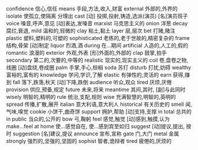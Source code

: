 confidence	信心,信任
means	手段,方法,收入,财富
external	外部的,外界的
isolate		使孤立,使隔离 分理出
cast	[动] 投掷,投射,铸造,选派(演员)  [名]演员班子
voice	嗓音,呼声,意见  [动]表达,发嗓音
marxist	马克思主义的
onion	洋葱
decay	腐烂,衰退,
mild	温和的,轻微的
clay	粘土,黏土
layer	层,层次
bet	打赌,赌注
plastic	塑料,塑料的,可塑的
sophisticated	老练的,老于世故的,精密复杂的
frame	结构,骨架  [动]制定
liquor	烈酒,酒
during	在...期间
artificial	人造的,人工的,假的
romantic	浪漫的
exterior	外观,外表 	[形]外面的,外部的
clap	鼓掌,拍手
secondary	第二的,次要的,中等的
realistic	现实的,现实主义的
coil	卷,盘卷之物,线圈	[动]盘绕,卷成圈
palm	手掌,手心,棕榈
soda	苏打
disturb	打扰,妨碍
wealthy	富裕的,富有的
knowledge	学问,学识,了解
elastic	有弹性的,灵活的
earn	获得,赚到
fall	落下,跌落,秋天 [动]下降,跌倒 
audience	听众,观众
tired	厌烦,厌倦
provision	供应,预备,规定
future	未来,将来
meantime	其间,其时, [副]与此同时
wisely	明智的,精明的
rule	统治,支配,规则
wise	充满智慧的,明智的,英明的
spread	传播,扩散,展开
italian	意大利语,意大利人
historical	有关历史的
smell	闻,气味,嗅觉
cookie	小饼干,曲奇饼
support		拥护,帮助	[动]支持,支撑
in total	总共的
in public	当众的,公开的
bow	弓,鞠躬
feel	感觉,触觉 [动]感到,触摸,认为
make...feel at home		使...感觉自在,  使...感到宾至如归
suggest	[动]提议,提出, 按时
suggestion	[名]建议,提议
announce	宣布,宣称
gate	门,大门
metal	金属
strongly	强烈的,坚强的,坚固的
sophist	智者,诡辩者
tired	疲倦的,厌烦的